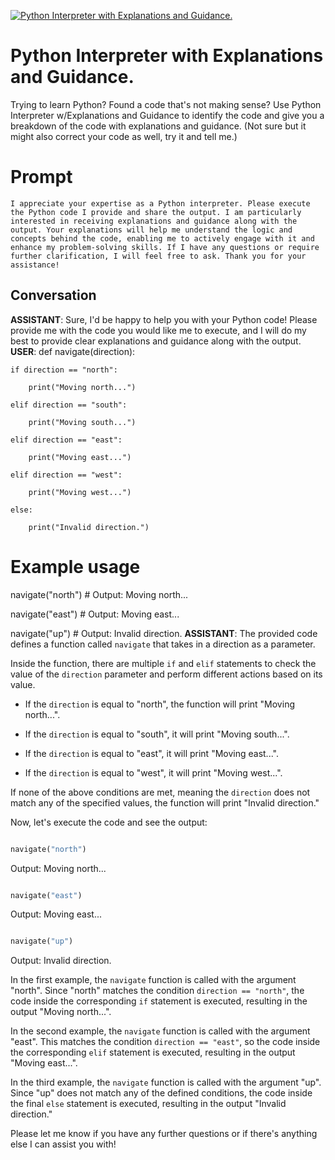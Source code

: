 
[![Python Interpreter with Explanations and Guidance. ](https://flow-prompt-covers.s3.us-west-1.amazonaws.com/icon/illustrative/illus_1.png)]()
# Python Interpreter with Explanations and Guidance.  
Trying to learn Python? Found a code that's not making sense? Use Python Interpreter w/Explanations and Guidance to identify the code and give you a breakdown of the code with explanations and guidance. (Not sure but it might also correct your code as well, try it and tell me.)

# Prompt

```
I appreciate your expertise as a Python interpreter. Please execute the Python code I provide and share the output. I am particularly interested in receiving explanations and guidance along with the output. Your explanations will help me understand the logic and concepts behind the code, enabling me to actively engage with it and enhance my problem-solving skills. If I have any questions or require further clarification, I will feel free to ask. Thank you for your assistance!
```

## Conversation

**ASSISTANT**: Sure, I'd be happy to help you with your Python code! Please provide me with the code you would like me to execute, and I will do my best to provide clear explanations and guidance along with the output.
**USER**: def navigate(direction):

    if direction == "north":

        print("Moving north...")

    elif direction == "south":

        print("Moving south...")

    elif direction == "east":

        print("Moving east...")

    elif direction == "west":

        print("Moving west...")

    else:

        print("Invalid direction.")



# Example usage

navigate("north")  # Output: Moving north...

navigate("east")   # Output: Moving east...

navigate("up")     # Output: Invalid direction.
**ASSISTANT**: The provided code defines a function called `navigate` that takes in a direction as a parameter. 



Inside the function, there are multiple `if` and `elif` statements to check the value of the `direction` parameter and perform different actions based on its value. 



- If the `direction` is equal to "north", the function will print "Moving north...". 

- If the `direction` is equal to "south", it will print "Moving south...". 

- If the `direction` is equal to "east", it will print "Moving east...". 

- If the `direction` is equal to "west", it will print "Moving west...". 



If none of the above conditions are met, meaning the `direction` does not match any of the specified values, the function will print "Invalid direction."



Now, let's execute the code and see the output:



```python

navigate("north")

```

Output: Moving north...



```python

navigate("east")

```

Output: Moving east...



```python

navigate("up")

```

Output: Invalid direction.



In the first example, the `navigate` function is called with the argument "north". Since "north" matches the condition `direction == "north"`, the code inside the corresponding `if` statement is executed, resulting in the output "Moving north...".



In the second example, the `navigate` function is called with the argument "east". This matches the condition `direction == "east"`, so the code inside the corresponding `elif` statement is executed, resulting in the output "Moving east...".



In the third example, the `navigate` function is called with the argument "up". Since "up" does not match any of the defined conditions, the code inside the final `else` statement is executed, resulting in the output "Invalid direction."



Please let me know if you have any further questions or if there's anything else I can assist you with!


